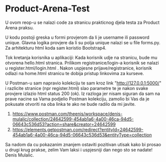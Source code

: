 # Product-Arena-Test
U ovom reop-u se nalazi code za stranicu prakticnog djela testa za Product Arena praksu. 

U kodu postoji greska u formi  provjerom da li je username ili password unique. Glavna logika provjere da li su polja unique nalazi se u file forms.py. Za arhitekturu html koda sam koristio Bootstrap4.

Tok kretanja korisnika u aplikaciji:
Kada korisnik udje na stranicu, bude mu otvorena hello.html stranica. Prilikom registranice/login-a korisnik se nalazi u register.html/login.html . Nakon uspjesne prijave/registranice, korisnik odlazi na home.html stranicu te dobija pristup linkovima za kurseve. 


U Postman-u sam napravio kolekciju te sam kroz link "http://127.0.0.1:5000/" i razlicite stranice (npr register.html) slao parametre te je nakon svake provjere izlazio html status 200 (ok). Iz razloga jer nisam siguran da sam na prave nacine sa Vama podjelio Postman kolekciju, zamolio bi Vas da je pokusate otvoriti na oba linka te ako ne bude radilo da mi javite.

1. https://www.postman.com/theenis/workspace/denis-mulalic/collection/24642599-454ab1a6-4a00-46ca-94d5-06643c536d53?action=share&creator=24642599
2. https://elements.getpostman.com/redirect?entityId=24642599-454ab1a6-4a00-46ca-94d5-06643c536d53&entityType=collection


Sa nadom da cu pokazanim znanjem ostaviti pozitivan utisak kako bi prosao u drugi krug prakse, zelim Vam laksi i uspjesniji dan nego sto se nadate! 
Denis Mulalic.
